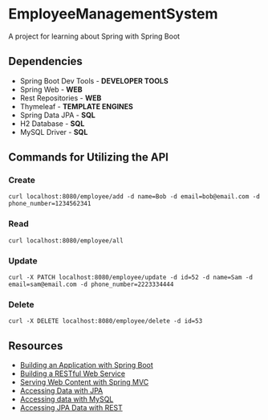 # EmployeeManagementSystem
A project for learning about Spring with Spring Boot

## Dependencies
- Spring Boot Dev Tools - **DEVELOPER TOOLS**
- Spring Web - **WEB**
- Rest Repositories - **WEB**
- Thymeleaf - **TEMPLATE ENGINES**
- Spring Data JPA - **SQL**
- H2 Database - **SQL**
- MySQL Driver - **SQL**

## Commands for Utilizing the API
### Create
```
curl localhost:8080/employee/add -d name=Bob -d email=bob@email.com -d phone_number=1234562341
```

### Read
```
curl localhost:8080/employee/all
```

### Update
```
curl -X PATCH localhost:8080/employee/update -d id=52 -d name=Sam -d email=sam@email.com -d phone_number=2223334444
```

### Delete
```
curl -X DELETE localhost:8080/employee/delete -d id=53
```

## Resources
- [Building an Application with Spring Boot](https://spring.io/guides/gs/spring-boot/)
- [Building a RESTful Web Service](https://spring.io/guides/gs/rest-service/)
- [Serving Web Content with Spring MVC](https://spring.io/guides/gs/serving-web-content/)
- [Accessing Data with JPA](https://spring.io/guides/gs/accessing-data-jpa/)
- [Accessing data with MySQL](https://spring.io/guides/gs/accessing-data-mysql/)
- [Accessing JPA Data with REST](https://spring.io/guides/gs/accessing-data-rest/)
